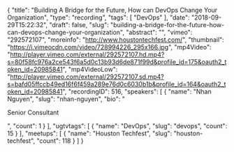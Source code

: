 {
  "title": "Building A Bridge for the Future, How can DevOps Change Your Organization",
  "type": "recording",
  "tags": [
    "DevOps"
  ],
  "date": "2018-09-29T15:22:32",
  "draft": false,
  "slug": "building-a-bridge-for-the-future-how-can-devops-change-your-organization",
  "abstract": "",
  "vimeo": "292572107",
  "moreinfo": "http://www.houstontechfest.com/",
  "thumbnail": "https://i.vimeocdn.com/video/728994226_295x166.jpg",
  "mp4Video": "http://player.vimeo.com/external/292572107.hd.mp4?s=80f58fc976a2ce543f6a5d0c13b93d6de871f99d&profile_id=175&oauth2_token_id=20985841",
  "mp4VideoLow": "http://player.vimeo.com/external/292572107.sd.mp4?s=bafd05ffccb49ed16f6f459a289e76d0c6030b1b&profile_id=164&oauth2_token_id=20985841",
  "recordingID": 516,
  "speakers": [
    {
      "name": "Nhan Nguyen",
      "slug": "nhan-nguyen",
      "bio": "<p>Senior Consultant</p>",
      "count": 1
    }
  ],
  "ugtvtags": [
    {
      "name": "DevOps",
      "slug": "devops",
      "count": 15
    }
  ],
  "meetups": [
    {
      "name": "Houston Techfest",
      "slug": "houston-techfest",
      "count": 118
    }
  ]
}